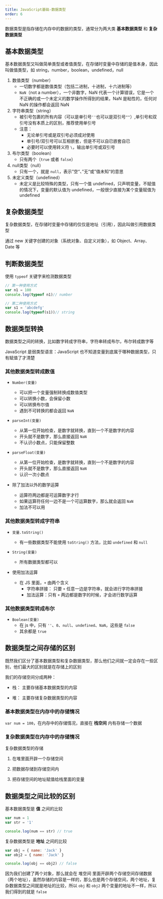 ```yaml
---
title: JavaScript基础-数据类型
order: 6
---
```


数据类型是指存储在内存中的数据的类型，通常分为两大类 **基本数据类型** 和 **复杂数据类型**

## 基本数据类型

基本数据类型又叫做简单类型或者值类型，在存储时变量中存储的是值本身，因此叫做值类型，如 string，number，boolean，undefined，null

1. 数值类型（number）
   - 一切数字都是数值类型（包括二进制，十进制，十六进制等）
   - `NaN`（not a number），一个非数字，NaN 代表一个计算错误，它是一个不正确的或一个未定义的数学操作所得到的结果，NaN 是粘性的，任何对 NaN 的操作都会返回 NaN
2. 字符串类型（string）
   - 被引号包裹的所有内容（可以是单引号`''`也可以是双引号`""`）,单引号和双引号没有本质上的区别，推荐使用单引号
   - 注意：
     - 无论单引号或是双引号必须成对使用
     - 单引号/双引号可以互相嵌套，但是不可以自已嵌套自已
     - 必要时可以使用转义符 `\`，输出单引号或双引号
3. 布尔类型（boolean）
   - 只有两个（`true` 或者 `false`）
4. null类型（null）
   - 只有一个，就是 `null`，表示”空“、”无“或”值未知“的意思
5. 未定义类型（undefined）
   - 未定义是比较特殊的类型，只有一个值 undefined，只声明变量，不赋值的情况下，变量的默认值为 undefined，一般很少直接为某个变量赋值为 undefined

## 复杂数据类型

复杂数据类型，在存储时变量中存储的仅仅是地址（引用），因此叫做引用数据类型

通过 new 关键字创建的对象（系统对象、自定义对象），如 Object、Array、Date 等

## 判断数据类型 

使用 `typeof` 关键字来检测数据类型

```javascript
// 第一种使用方式
var n1 = 100
console.log(typeof n1)// number

// 第二种使用方式
var s1 = 'abcdefg'
console.log(typeof(s1))// string
```

## 数据类型转换

数据类型之间的转换，比如数字转成字符串，字符串转成布尔，布尔转成数字等

JavaScript 是弱类型语言：JavaScript 也不知道变量到底属于哪种数据类型，只有赋值了才清楚

### 其他数据类型转成数值

+ `Number(变量)`
  + 可以把一个变量强制转换成数值类型
  + 可以转换小数，会保留小数
  + 可以转换布尔值
  + 遇到不可转换的都会返回 `NaN`

+ `parseInt(变量)`
  + 从第一位开始检查，是数字就转换，直到一个不是数字的内容
  + 开头就不是数字，那么直接返回 `NaN`
  + 不认识小数点，只能保留整数

+ `parseFloat(变量)`
  + 从第一位开始检查，是数字就转换，直到一个不是数字的内容
  + 开头就不是数字，那么直接返回 `NaN`
  + 认识一次小数点

+ 除了加法以外的数学运算
  + 运算符两边都是可运算数字才行
  + 如果运算符任何一边不是一个可运算数字，那么就会返回 `NaN`
  + 加法不可以用

### 其他数据类型转成字符串

+ `变量.toString()`
  + 有一些数据类型不能使用 `toString()` 方法，比如 `undefined` 和 `null`

+ `String(变量)`
  + 所有数据类型都可以

+ 使用加法运算
  + 在 JS 里面，`+` 由两个含义
    + 字符串拼接： 只要 `+` 任意一边是字符串，就会进行字符串拼接
    + 加法运算：只有 `+` 两边都是数字的时候，才会进行数学运算

### 其他数据类型转成布尔

+ `Boolean(变量)`
  + 在 js 中，只有 `''`、`0`、`null`、`undefined`、`NaN`，这些是 `false`
  + 其余都是 `true`

## 数据类型之间存储的区别

既然我们区分了基本数据类型和复杂数据类型，那么他们之间就一定会存在一些区别，他们最大的区别就是在存储上的区别

我们的存储空间分成两种：

-   栈： 主要存储基本数据类型的内容
    
-   堆： 主要存储复杂数据类型的内容
    

### 基本数据类型在内存中的存储情况

`var num = 100`，在内存中的存储情况，直接在 **栈空间** 内有存储一个数据

### 复杂数据类型在内存中的存储情况

复杂数据类型的存储

1.  在堆里面开辟一个存储空间
    
2.  把数据存储到存储空间内
    
3.  把存储空间的地址赋值给栈里面的变量
    

## 数据类型之间比较的区别

基本数据类型是 **值** 之间的比较

```js
var num = 1  
var str = '1'  

console.log(num == str) // true
```

复杂数据类型是 **地址** 之间的比较

```js
var obj = { name: 'Jack' }  
var obj2 = { name: 'Jack' }  

console.log(obj == obj2) // false
```

因为我们创建了两个对象，那么就会在 堆空间 里面开辟两个存储空间存储数据（两个地址），虽然存储的内容是一样的，那么也是两个存储空间，两个地址，复杂数据类型之间就是地址的比较，所以 `obj` 和 `obj2` 两个变量的地址不一样，所以我们得到的就是 `false`
